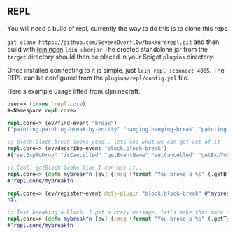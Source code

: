 ## REPL
You will need a build of repl, currently the way to do this is to clone this repo

`git clone https://github.com/SevereOverfl0w/bukkurerepl.git`
and then build with [leiningen](http://leiningen.org/)
`lein uberjar`
The created standalone jar from the `target` directory should then be placed in your Spigot `plugins` directory.

Once installed connecting to it is simple, just `lein repl :connect 4005`.
The REPL can be configured from the `plugins/repl/config.yml` file.

Here's example usage lifted from cljminecraft.
```clojure
user=> (in-ns 'repl.core)
#<Namespace repl.core>

repl.core=> (ev/find-event "break")
("painting.painting-break-by-entity" "hanging.hanging-break" "painting.painting-break" "entity.entity-break-door" "hanging.hanging-break-by-entity" "player.player-item-break" "block.block-break")

;; block.block-break looks good.. lets see what we can get out of it
repl.core=> (ev/describe-event "block.block-break")
#{"setExpToDrop" "isCancelled" "getEventName" "setCancelled" "getExpToDrop" "getPlayer" "getBlock"}

;; Cool, getBlock looks like I can use it..
repl.core=> (defn mybreakfn [ev] {:msg (format "You broke a %s" (.getBlock ev))})
#'repl.core/mybreakfn

repl.core=> (ev/register-event @clj-plugin "block.block-break" #'mybreakfn)
nil

;; Test breaking a block, I get a crazy message, let's make that more sane
repl.core=> (defn mybreakfn [ev] {:msg (format "You broke a %s" (.getType (.getBlock ev)))})
#'repl.core/mybreakfn
```

